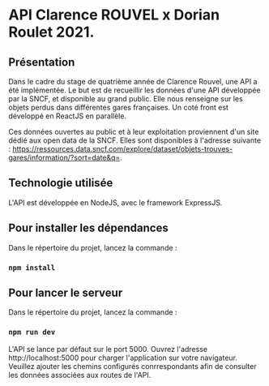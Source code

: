 # API Clarence ROUVEL x Dorian Roulet 2021.

## Présentation

Dans le cadre du stage de quatrième année de Clarence Rouvel, une API a été implémentée. 
Le but est de recueillir les données d'une API développée par la SNCF, et disponible au grand public. Elle nous renseigne sur les objets perdus dans différentes gares françaises.
Un coté front est développé en ReactJS en parallèle.

Ces données ouvertes au public et à leur exploitation proviennent d'un site dédié aux open data de la SNCF.
Elles sont disponibles à l'adresse suivante : https://ressources.data.sncf.com/explore/dataset/objets-trouves-gares/information/?sort=date&q=.

## Technologie utilisée

L'API est développée en NodeJS, avec le framework ExpressJS.

## Pour installer les dépendances

Dans le répertoire du projet, lancez la commande :

### `npm install`

## Pour lancer le serveur 

Dans le répertoire du projet, lancez la commande : 

### `npm run dev`

L'API se lance par défaut sur le port 5000.
Ouvrez l'adresse http://localhost:5000 pour charger l'application sur votre navigateur.
Veuillez ajouter les chemins configurés conrrespondants afin de consulter les données associées aux routes de l'API.


